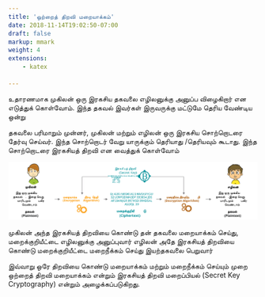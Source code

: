 ```yaml
---
title: 'ஒற்றைத் திறவி மறையாக்கம்'
date: 2018-11-14T19:02:50-07:00
draft: false
markup: mmark
weight: 4
extensions:
    - katex

---
```


உதாரணமாக முகிலன் ஒரு இரகசிய தகவலை எழிலனுக்கு அனுப்ப விழைகிறார் என எடுத்துக் கொள்வோம். இந்த தகவல் இவர்கள் இருவருக்கு மட்டுமே தெரிய வேண்டிய ஒன்று

தகவலை பரிமாறும் முன்னர், முகிலன் மற்றும் எழிலன் ஒரு இரகசிய சொற்றொடரை தேர்வு செய்வர். இந்த சொற்றொடர் வேறு யாருக்கும் தெரியாது /தெரியவும் கூடாது. இந்த சொற்றொடரை இரகசியத் திறவி என வைத்துக் கொள்வோம்

![ஒற்றைத் திறவி மறையாக்கம்](/images/symmetric-key-ta.svg "ஒற்றைத் திறவி மறையாக்கம்")

முகிலன்  அந்த இரகசியத் திறவியை கொண்டு தன் தகவலை மறையாக்கம் செய்து, மறைக்குறியீட்டை எழிலனுக்கு அனுப்புவார்
எழிலன் அதே இரகசியத் திறவியை கொண்டு மறைக்குறியீட்டை மறைநீக்கம் செய்து இயற்தகவலை பெறுவார்

இவ்வாறு ஒரே திறவியை கொண்டு மறையாக்கம் மற்றும் மறைநீக்கம் செய்யும் முறை ஒற்றைத் திறவி மறையாக்கம் என்றும் இரகசியத் திறவி மறைப்பியல் (Secret Key Cryptography) என்றும் அழைக்கப்படுகிறது.